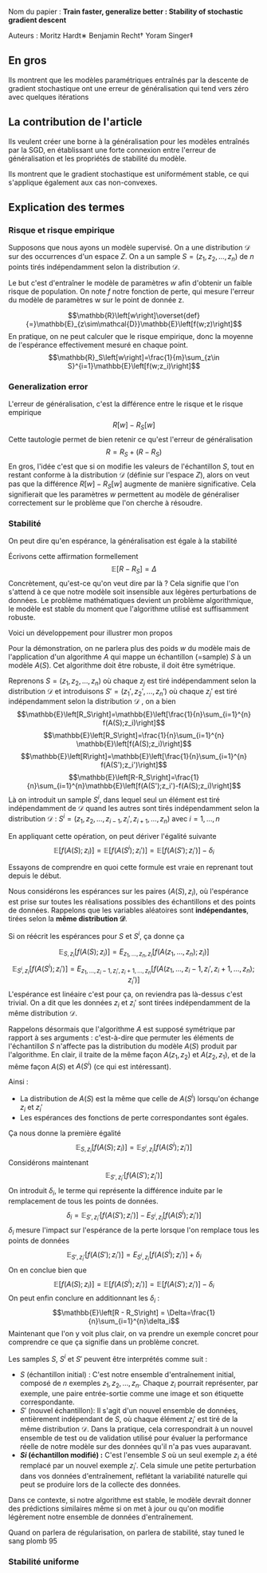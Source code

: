 
Nom du papier : **Train faster, generalize better : Stability of stochastic gradient descent**

Auteurs : Moritz Hardt∗ Benjamin Recht† Yoram Singer‡

## En gros

Ils montrent que les modèles paramétriques entraînés par la descente de gradient stochastique ont une erreur de généralisation qui tend vers zéro avec quelques itérations

## La contribution de l'article

Ils veulent créer une borne à la généralisation pour les modèles entraînés par la SGD, en établissant une forte connexion entre l'erreur de généralisation et les propriétés de stabilité du modèle.

Ils montrent que le gradient stochastique est uniformément stable, ce qui s'applique également aux cas non-convexes.

## Explication des termes

### Risque et risque empirique

Supposons que nous ayons un modèle supervisé. On a une distribution $\mathcal{D}$ sur des occurrences d'un espace $Z$. On a un sample $S = (z_1, z_2, \dots, z_n)$ de $n$ points tirés indépendamment selon la distribution $\mathcal{D}$.

Le but c'est d'entraîner le modèle de paramètres $w$ afin d'obtenir un faible risque de population. On note $f$ notre fonction de perte, qui mesure l'erreur du modèle de paramètres w sur le point de donnée z.

$$\mathbb{R}\left[w\right]\overset{def}{=}\mathbb{E}_{z\sim\mathcal{D}}\mathbb{E}\left[f(w;z)\right]$$
En pratique, on ne peut calculer que le risque empirique, donc la moyenne de l'espérance effectivement mesuré en chaque point.
$$\mathbb{R}_S\left[w\right]=\frac{1}{m}\sum_{z\in S}^{i=1}\mathbb{E}\left[f(w;z_i)\right]$$
### Generalization error

L'erreur de généralisation, c'est la différence entre le risque et le risque empirique
$$R\left[w\right] - R_S\left[w\right]$$
Cette tautologie permet de bien retenir ce qu'est l'erreur de généralisation
$$R = R_S+(R-R_S)$$
En gros, l'idée c'est que si on modifie les valeurs de l'échantillon $S$, tout en restant conforme à la distribution $\mathcal{D}$  (définie sur l'espace $Z$), alors on veut pas que la différence $R\left[w\right] - R_S\left[w\right]$ augmente de manière significative. Cela signifierait que les paramètres $w$ permettent au modèle de généraliser correctement sur le problème que l'on cherche à résoudre.
### Stabilité

On peut dire qu'en espérance, la généralisation est égale à la stabilité

Écrivons cette affirmation formellement
$$\mathbb{E}\left[R - R_S\right] = \Delta$$
Concrètement, qu'est-ce qu'on veut dire par là ? Cela signifie que l'on s'attend à ce que notre modèle soit insensible aux légères perturbations de données. Le problème mathématiques devient un problème algorithmique, le modèle est stable du moment que l'algorithme utilisé est suffisamment robuste.

Voici un développement pour illustrer mon propos

Pour la démonstration, on ne parlera plus des poids $w$ du modèle mais de l'application d'un algorithme $A$ qui mappe un échantillon (=sample) $S$ à un modèle $A(S)$. Cet algorithme doit être robuste, il doit être symétrique.

Reprenons $S = (z_1, z_2, \dots, z_n)$ où chaque $z_j$ est tiré indépendamment selon la distribution $\mathcal{D}$ et introduisons $S' = (z_1', z_2', \dots, z_n')$ où chaque $z_j'$ est tiré indépendamment selon la distribution $\mathcal{D}$ , on a bien
$$\mathbb{E}\left[R_S\right]=\mathbb{E}\left[\frac{1}{n}\sum_{i=1}^{n} f(A(S);z_i)\right]$$
$$\mathbb{E}\left[R_S\right]=\frac{1}{n}\sum_{i=1}^{n} \mathbb{E}\left[f(A(S);z_i)\right]$$
$$\mathbb{E}\left[R\right]=\mathbb{E}\left[\frac{1}{n}\sum_{i=1}^{n} f(A(S');z_i')\right]$$
$$\mathbb{E}\left[R-R_S\right]=\frac{1}{n}\sum_{i=1}^{n}\mathbb{E}\left[f(A(S');z_i')-f(A(S);z_i)\right]$$
Là on introduit un sample $S^i$, dans lequel seul un élément est tiré indépendamment de $\mathcal{D}$ quand les autres sont tirés indépendamment selon la distribution $\mathcal{D}$ : $S^i=(z_1, z_2, \dots, z_{i-1}, z_{i}', z_{i+1}, \dots, z_n)$ avec $i=1, \dots, n$

En appliquant cette opération, on peut dériver l'égalité suivante
$$\mathbb{E}\left[f(A(S);z_i)\right]=\mathbb{E}\left[f(A(S^i);z_i')\right]=\mathbb{E}\left[f(A(S');z_i')\right] - \delta_i$$

Essayons de comprendre en quoi cette formule est vraie en reprenant tout depuis le début.

Nous considérons les espérances sur les paires $(A(S),z_i)$, où l'espérance est prise sur toutes les réalisations possibles des échantillons et des points de données. Rappelons que les variables aléatoires sont **indépendantes**, tirées selon la **même distribution $\mathcal{D}$**.

Si on réécrit les espérances pour $S$ et $S^i$, ça donne ça

$$\mathbb{E}_{S,z_i}\left[f(A(S);z_i)\right]=E_{z_1,\dots,z_n,z_i}\left[f(A(z_1,\dots,z_n);z_i)\right]$$
$$\mathbb{E}_{S^i,z_i}\left[f(A(S^i);z_i')\right]=E_{z_1,\dots,z_i-1,z_i',z_i+1,\dots,z_n}\left[f(A(z_1,\dots,z_i-1,z_i',z_i+1,\dots,z_n);z_i')\right]$$
L'espérance est linéaire c'est pour ça, on reviendra pas là-dessus c'est trivial.
On a dit que les données $z_i$ et $z_{i}'$ sont tirées indépendamment de la même distribution $\mathcal{D}$.

Rappelons désormais que l'algorithme $A$ est supposé symétrique par rapport à ses arguments : c'est-à-dire que permuter les éléments de l'échantillon $S$ n'affecte pas la distribution du modèle $A(S)$ produit par l'algorithme.
En clair, il traite de la même façon $A(z_1,z_2)$ et $A(z_2,z_1)$, et de la même façon $A(S)$ et $A(S^i)$ (ce qui est intéressant).

Ainsi :
- La distribution de $A(S)$ est la même que celle de $A(S^i)$ lorsqu'on échange $z_i$ et $z_i'$
- Les espérances des fonctions de perte correspondantes sont égales.

Ça nous donne la première égalité
$$\mathbb{E}_{S,z_i}\left[f(A(S);z_i)\right]=\mathbb{E}_{S^i,z_i}\left[f(A(S^i);z_i')\right]$$
Considérons maintenant
$$\mathbb{E}_{S',z_i'}\left[f(A(S');z_i')\right]$$
On introduit $\delta_i$, le terme qui représente la différence induite par le remplacement de tous les points de données.
$$\delta_i=\mathbb{E}_{S',z_i'}\left[f(A(S');z_i')\right]-E_{S^i,z_i}\left[f(A(S^i);z_i')\right]$$
$\delta_i$ mesure l'impact sur l'espérance de la perte lorsque l'on remplace tous les points de données
$$\mathbb{E}_{S',z_i'}\left[f(A(S');z_i')\right]=E_{S^i,z_i}\left[f(A(S^i);z_i')\right]+\delta_i$$
On en conclue bien que 
$$\mathbb{E}\left[f(A(S);z_i)\right]=\mathbb{E}\left[f(A(S^i);z_i')\right]=\mathbb{E}\left[f(A(S');z_i')\right] - \delta_i$$
On peut enfin conclure en additionnant les $\delta_i$ :
$$\mathbb{E}\left[R - R_S\right] = \Delta=\frac{1}{n}\sum_{i=1}^{n}\delta_i$$
Maintenant que l'on y voit plus clair, on va prendre un exemple concret pour comprendre ce que ça signifie dans un problème concret.

Les samples $S$, $S^i$ et $S'$ peuvent être interprétés comme suit :
- $S$ (échantillon initial) : C'est notre ensemble d'entraînement initial, composé de $n$ exemples $z_1,z_2,\dots,z_n$. Chaque $z_i$ pourrait représenter, par exemple, une paire entrée-sortie comme une image et son étiquette correspondante.
- $S'$ (nouvel échantillon): Il s'agit d'un nouvel ensemble de données, entièrement indépendant de $S$, où chaque élément $z_i'$ est tiré de la même distribution $\mathcal{D}$. Dans la pratique, cela correspondrait à un nouvel ensemble de test ou de validation utilisé pour évaluer la performance réelle de notre modèle sur des données qu'il n'a pas vues auparavant.
- **$Si$ (échantillon modifié) :** C'est l'ensemble $S$ où un seul exemple $z_i$ a été remplacé par un nouvel exemple $z_i'$​. Cela simule une petite perturbation dans vos données d'entraînement, reflétant la variabilité naturelle qui peut se produire lors de la collecte des données.

Dans ce contexte, si notre algorithme est stable, le modèle devrait donner des prédictions similaires même si on met à jour ou qu'on modifie légèrement notre ensemble de données d'entraînement.

Quand on parlera de régularisation, on parlera de stabilité, stay tuned le sang plomb 95
### Stabilité uniforme





